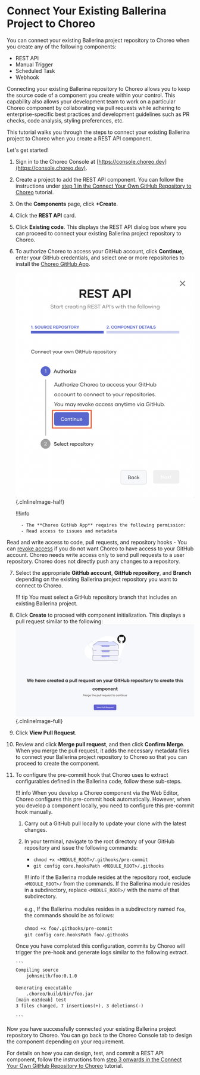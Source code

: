 # Connect Your Existing Ballerina Project to Choreo

You can connect your existing Ballerina project repository to Choreo when you create any of the following components:

- REST API
- Manual Trigger
- Scheduled Task
- Webhook

Connecting your existing Ballerina repository to Choreo allows you to keep the source code of a component you create within your control. This capability also allows your development team to work on a particular Choreo component by collaborating via pull requests while adhering to enterprise-specific best practices and development guidelines such as PR checks, code analysis, styling preferences, etc.  

This tutorial walks you through the steps to connect your existing Ballerina project to Choreo when you create a REST API component. 

Let's get started!

1. Sign in to the Choreo Console at [https://console.choreo.dev](https://console.choreo.dev).
2. Create a project to add the REST API component. You can follow the instructions under [step 1 in the Connect Your Own GitHub Repository to Choreo](../connect-your-own-github-repository-to-choreo/#step-1-create-a-project-to-add-the-rest-api-component) tutorial.
3. On the **Components** page, click **+Create**.
4. Click the **REST API** card.
5. Click **Existing code**. This displays the REST API dialog box where you can proceed to connect your existing Ballerina project repository to Choreo.
6. To authorize Choreo to access your GitHub account, click **Continue**, enter your GitHub credentials, and select one or more repositories to install the [Choreo GitHub App](https://github.com/marketplace/choreo-apps).

    ![Authorize GitHub app](../assets/img/tutorials/connect-existing-project/authorize-github-app.png){.cInlineImage-half}

    !!!info

         - The **Choreo GitHub App** requires the following permission:
         - Read access to issues and metadata
Read and write access to code, pull requests, and repository hooks
         - You can [revoke access](https://docs.github.com/en/authentication/keeping-your-account-and-data-secure/reviewing-your-authorized-integrations#reviewing-your-authorized-github-apps) if you do not want Choreo to have access to your GitHub account. Choreo needs write access only to send pull requests to a user repository. Choreo does not directly push any changes to a repository.

7. Select the appropriate **GitHub account**, **GitHub repository**, and **Branch** depending on the existing Ballerina project repository you want to connect to Choreo.

    !!! tip 
        You must select a GitHub repository branch that includes an existing Ballerina project.

8. Click **Create** to proceed with component initialization. This displays a pull request similar to the following:
   ![View pull request](../assets/img/tutorials/connect-existing-project/view-pull-request.png){.cInlineImage-full}

9. Click **View Pull Request**.
10. Review and click **Merge pull request**, and then click **Confirm Merge**. 
   When you merge the pull request, it adds the necessary metadata files to connect your Ballerina project repository to Choreo so that you can proceed to create the component.
   
11. To configure the pre-commit hook that Choreo uses to extract configurables defined in the Ballerina code, follow these sub-steps.

     !!! info
         When you develop a Choreo component via the Web Editor, Choreo configures this pre-commit hook automatically. However, when you develop a component locally, you need to configure this pre-commit hook manually.
         
     1. Carry out a GitHub pull locally to update your clone with the latest changes.

     2. In your terminal, navigate to the root directory of your GitHub repository and issue the following commands:
        
         - `chmod +x <MODULE_ROOT>/.githooks/pre-commit`
         - `git config core.hooksPath <MODULE_ROOT>/.githooks`

        !!! info
            If the Ballerina module resides at the repository root, exclude `<MODULE_ROOT>/` from the commands. If the Ballerina module resides in a subdirectory, replace `<MODULE_ROOT>/` with the name of that subdirectory.<br/><br/>e.g., If the Ballerina modules resides in a subdirectory named `foo`, the commands should be as follows:<br/><br/> `chmod +x foo/.githooks/pre-commit`<br/>`git config core.hooksPath foo/.githooks`

     Once you have completed this configuration, commits by Choreo will trigger the pre-hook and generate logs similar to the following extract.

        ```
        Compiling source
            johnsmith/foo:0.1.0

        Generating executable
            .choreo/build/bin/foo.jar
        [main ea3deab] test
        3 files changed, 7 insertions(+), 3 deletions(-)

        ```

Now you have successfully connected your existing Ballerina project repository to Choreo. You can go back to the Choreo Console tab to design the component depending on your requirement.

For details on how you can design, test, and commit a REST API component, follow the instructions from [step 3 onwards in the Connect Your Own GitHub Repository to Choreo](../connect-your-own-github-repository-to-choreo/#step-3-design-the-rest-api) tutorial.
